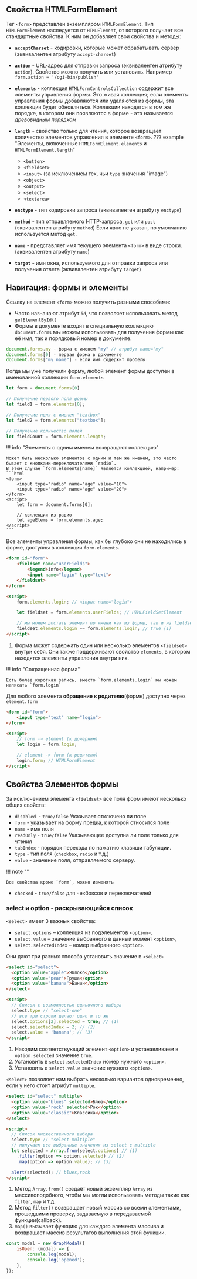 ## Свойства HTMLFormElement
Тег `<form>` представлен экземпляром `HTMLFormElement`. Тип `HTMLFormElement` наследуется от `HTMLElement`, от которого получает
все стандартные свойства. К ним он добавляет свои свойства и методы: 

* **`acceptCharset`** - кодировки, которые может обрабатывать сервер (эквивалентен атрибуту `accept-charset`)
* **`action`** - URL-адрес для отправки запроса (эквивалентен атрибуту `action`). Свойство можно получить или установить. Например `form.action = '/cgi-bin/publish'`
* **`elements`** - коллекция `HTMLFormControlsCollection` содержит все элементы управления формы. Это живая коллекция; если элементы управления формы добавляются или удаляются из формы, эта коллекция будет обновляться. Коллекции находятся в том же порядке, в котором они появляются в форме - это называется *древовидным порядком*
* **`length`** - свойство только для чтения, которое возвращает количество элементов управления в элементе `<form>`.
??? example "Элементы, включенные `HTMLFormElement.elements` и `HTMLFormElement.length`"

    * `<button>`
    * `<fieldset>`
    * `<input>` (за исключением тех, чьи `type` значения "image")
    * `<object>`
    * `<output>`
    * `<select>`
    * `<textarea>`


* **`enctype`** - тип кодировки запроса (эквивалентен атрибуту `enctype`)
* **`method`** - тип отправляемого HTTP-запроса, `get` или `post` (эквивалентен атрибуту `method`)
Если явно не указан, по умолчанию используется метод `get`.
* **`name`** -  представляет имя текущего элемента `<form>` в виде строки. (эквивалентен атрибуту `name`)
* **`target`** -  имя окна, используемого для отправки запроса или получения ответа (эквивалентен атрибуту `target`)

## Навигация: формы и элементы
Ссылку на элемент `<form>` можно получить разными способами:

* Часто назначают атрибут `id`, что позволяет использовать метод `getElementById()`
* Формы в документе входят в специальную коллекцию `document.forms` мы можем использовать для получения формы как её имя, так и порядковый номер в документе.
```JavaScript
document.forms.my - форма с именем "my" // атрибут name="my"
document.forms[0] - первая форма в документе
document.forms["my name"] - если имя содержит пробелы
```

Когда мы уже получили форму, любой элемент формы доступен в именованной коллекции `form.elements`
```JavaScript
let form = document.forms[0]

// Получение первого поля формы
let field1 = form.elements[0];

// Получение поля с именем "textbox"
let field2 = form.elements["textbox"];

// Получение количество полей
let fieldCount = form.elements.length;
```
!!! info "Элементы с одним именем возвращают коллекцию"

    Может быть несколько элементов с одним и тем же именем, это часто бывает с кнопками-переключателями `radio`.
    В этом случае `form.elements[name]` является коллекцией, например:
    ```html
    <form>
        <input type="radio" name="age" value="10">
        <input type="radio" name="age" value="20">
    </form>
    <script>
        let form = document.forms[0];

        // коллекция из радио
        let ageElems = form.elements.age;
    </script>
    ```

Все элементы управления формы, как бы глубоко они не находились в форме, доступны в коллекции `form.elements`.

```html
<form id="form">
    <fieldset name="userFields">
        <legend>info</legend>
        <input name="login" type="text">
    </fieldset>
</form>

<script>
    form.elements.login; // <input name="login">

    let fieldset = form.elements.userFields; // HTMLFieldSetElement

    // мы можем достать элемент по имени как из формы, так и из fieldset с ним
    fieldset.elements.login == form.elements.login; // true (1)
</script>
```

1.  Форма может содержать один или несколько элементов `<fieldset>` внутри себя. Они также поддерживают свойство `elements`, в котором находятся элементы управления внутри них.

!!! info "Сокращенная форма"

    Есть более короткая запись, вместо `form.elements.login` мы можем написать `form.login`

Для любого элемента **обращение к родителю**(форме) доступно через `element.form`
```html
<form id="form">
    <input type="text" name="login">
</form>

<script>
    // form -> element (к дочерним)
    let login = form.login; 

    // element -> form (к родителю)
    login.form; // HTMLFormElement
</script>
```

## Свойства Элементов формы
За исключением элемента `<fieldset>` все поля форм имеют несколько общих свойств:

* `disabled `- `true/false` Указывает отключено ли поле
* `form` - указывает на форму предка, к которой относится поле
* `name` - имя поля
* `readOnly` - `true/false` Указывающее доступна ли поле только для чтения
* `tabIndex` - порядок перехода по нажатию клавиши табуляции.
* `type` - тип поля (`checkbox`, `radio` и т.д.)
* `value` - значение поля, отправляемого серверу.

!!! note ""

    Все свойства кроме `form`, можно изменять

* `checked` - `true/false` для чекбоксов и переключателей

### select и option - раскрывающийся список

`<select>` имеет 3 важных свойства:

* `select.options` – коллекция из подэлементов `<option>`,
* `select.value` – значение выбранного в данный момент `<option>`,
* `select.selectedIndex` – номер выбранного `<option>`.

Они дают три разных способа установить значение в `<select>`

```html
<select id="select">
  <option value="apple">Яблоко</option>
  <option value="pear">Груша</option>
  <option value="banana">Банан</option>
</select>

<script>
  // Список с возможностью одиночного выбора
  select.type // "select-one" 
  // все три строки делают одно и то же
  select.options[2].selected = true; // (1)
  select.selectedIndex = 2; // (2)
  select.value = 'banana'; // (3)
</script>
```

1.  Находим соответствующий элемент `<option>` и устанавливаем в `option.selected` значение `true`.
2.  Установить в `select.selectedIndex` номер нужного `<option>`.
3.  Установить в `select.value` значение нужного `<option>`.

`<select>` позволяет нам выбрать несколько вариантов одновременно, если у него стоит атрибут `multiple`.
```HTML
<select id="select" multiple>
  <option value="blues" selected>Блюз</option>
  <option value="rock" selected>Рок</option>
  <option value="classic">Классика</option>
</select>

<script>
  // Список множественного выбора
  select.type // "select-multiple" 
  // получаем все выбранные значения из select с multiple
  let selected = Array.from(select.options) // (1)
    .filter(option => option.selected) // (2)
    .map(option => option.value); // (3)

  alert(selected); // blues,rock
</script>
```

1.  Метод `Array.from()` создаёт новый экземпляр `Array` из массивоподобного, 
    чтобы мы могли использовать методы такие как `filter`, `map` и т.д.
2.  Метод `filter()` возвращает новый массив со всеми элементами, прошедшими проверку, задаваемую в передаваемой функции(callback).
3.  `map()` вызывает функцию для каждого элемента массива и возвращает массив результатов выполнения этой функции.

```js
const modal = new GraphModal({
	isOpen: (modal) => {
		console.log(modal);
		console.log('opened');
	},
});
```
